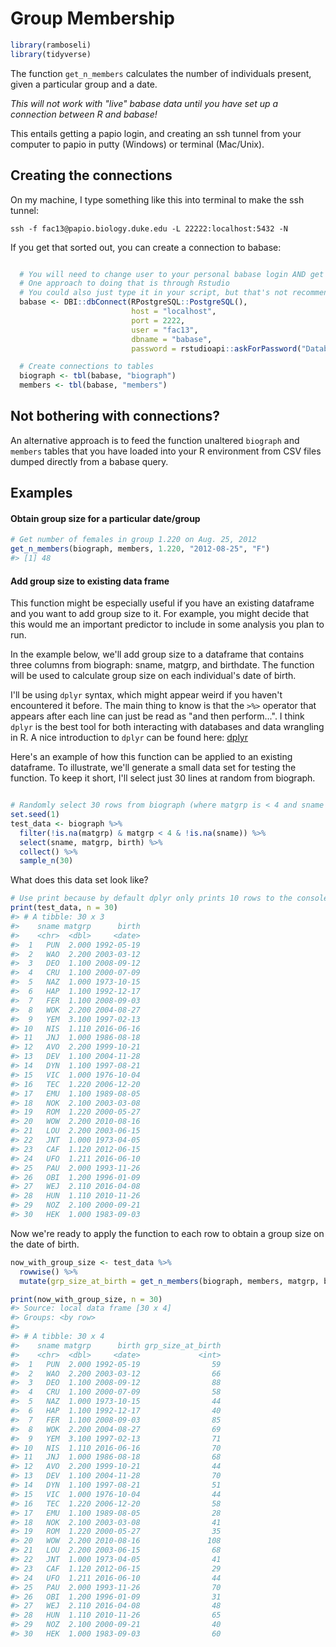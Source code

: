 Group Membership
================

``` r
library(ramboseli)
library(tidyverse)
```

The function `get_n_members` calculates the number of individuals present, given a particular group and a date.

*This will not work with "live" babase data until you have set up a connection between R and babase!*

This entails getting a papio login, and creating an ssh tunnel from your computer to papio in putty (Windows) or terminal (Mac/Unix).

Creating the connections
------------------------

On my machine, I type something like this into terminal to make the ssh tunnel:

`ssh -f fac13@papio.biology.duke.edu -L 22222:localhost:5432 -N`

If you get that sorted out, you can create a connection to babase:

``` r

  # You will need to change user to your personal babase login AND get your password
  # One approach to doing that is through Rstudio
  # You could also just type it in your script, but that's not recommended for security.
  babase <- DBI::dbConnect(RPostgreSQL::PostgreSQL(),
                           host = "localhost",
                           port = 2222,
                           user = "fac13",
                           dbname = "babase",
                           password = rstudioapi::askForPassword("Database password"))

  # Create connections to tables
  biograph <- tbl(babase, "biograph")
  members <- tbl(babase, "members")
```

Not bothering with connections?
-------------------------------

An alternative approach is to feed the function unaltered `biograph` and `members` tables that you have loaded into your R environment from CSV files dumped directly from a babase query.

Examples
--------

#### Obtain group size for a particular date/group

``` r
# Get number of females in group 1.220 on Aug. 25, 2012
get_n_members(biograph, members, 1.220, "2012-08-25", "F")
#> [1] 48
```

#### Add group size to existing data frame

This function might be especially useful if you have an existing dataframe and you want to add group size to it. For example, you might decide that this would me an important predictor to include in some analysis you plan to run.

In the example below, we'll add group size to a dataframe that contains three columns from biograph: sname, matgrp, and birthdate. The function will be used to calculate group size on each individual's date of birth.

I'll be using `dplyr` syntax, which might appear weird if you haven't encountered it before. The main thing to know is that the `>%>` operator that appears after each line can just be read as "and then perform...". I think `dplyr` is the best tool for both interacting with databases and data wrangling in R. A nice introduction to `dplyr` can be found here: [dplyr](https://cran.r-project.org/web/packages/dplyr/vignettes/dplyr.html)

Here's an example of how this function can be applied to an existing dataframe. To illustrate, we'll generate a small data set for testing the function. To keep it short, I'll select just 30 lines at random from biograph.

``` r

# Randomly select 30 rows from biograph (where matgrp is < 4 and sname is not missing)
set.seed(1)
test_data <- biograph %>% 
  filter(!is.na(matgrp) & matgrp < 4 & !is.na(sname)) %>% 
  select(sname, matgrp, birth) %>% 
  collect() %>% 
  sample_n(30)
```

What does this data set look like?

``` r
# Use print because by default dplyr only prints 10 rows to the console
print(test_data, n = 30)
#> # A tibble: 30 x 3
#>    sname matgrp      birth
#>    <chr>  <dbl>     <date>
#>  1   PUN  2.000 1992-05-19
#>  2   WAO  2.200 2003-03-12
#>  3   DEO  1.100 2008-09-12
#>  4   CRU  1.100 2000-07-09
#>  5   NAZ  1.000 1973-10-15
#>  6   HAP  1.100 1992-12-17
#>  7   FER  1.100 2008-09-03
#>  8   WOK  2.200 2004-08-27
#>  9   YEM  3.100 1997-02-13
#> 10   NIS  1.110 2016-06-16
#> 11   JNJ  1.000 1986-08-18
#> 12   AVO  2.200 1999-10-21
#> 13   DEV  1.100 2004-11-28
#> 14   DYN  1.100 1997-08-21
#> 15   VIC  1.000 1976-10-04
#> 16   TEC  1.220 2006-12-20
#> 17   EMU  1.100 1989-08-05
#> 18   NOK  2.100 2003-03-08
#> 19   ROM  1.220 2000-05-27
#> 20   WOW  2.200 2010-08-16
#> 21   LOU  2.200 2003-06-15
#> 22   JNT  1.000 1973-04-05
#> 23   CAF  1.120 2012-06-15
#> 24   UFO  1.211 2016-06-10
#> 25   PAU  2.000 1993-11-26
#> 26   OBI  1.200 1996-01-09
#> 27   WEJ  2.110 2016-04-08
#> 28   HUN  1.110 2010-11-26
#> 29   NOZ  2.100 2000-09-21
#> 30   HEK  1.000 1983-09-03
```

Now we're ready to apply the function to each row to obtain a group size on the date of birth.

``` r
now_with_group_size <- test_data %>% 
  rowwise() %>% 
  mutate(grp_size_at_birth = get_n_members(biograph, members, matgrp, birth))

print(now_with_group_size, n = 30)
#> Source: local data frame [30 x 4]
#> Groups: <by row>
#> 
#> # A tibble: 30 x 4
#>    sname matgrp      birth grp_size_at_birth
#>    <chr>  <dbl>     <date>             <int>
#>  1   PUN  2.000 1992-05-19                59
#>  2   WAO  2.200 2003-03-12                66
#>  3   DEO  1.100 2008-09-12                88
#>  4   CRU  1.100 2000-07-09                58
#>  5   NAZ  1.000 1973-10-15                44
#>  6   HAP  1.100 1992-12-17                40
#>  7   FER  1.100 2008-09-03                85
#>  8   WOK  2.200 2004-08-27                69
#>  9   YEM  3.100 1997-02-13                71
#> 10   NIS  1.110 2016-06-16                70
#> 11   JNJ  1.000 1986-08-18                68
#> 12   AVO  2.200 1999-10-21                44
#> 13   DEV  1.100 2004-11-28                70
#> 14   DYN  1.100 1997-08-21                51
#> 15   VIC  1.000 1976-10-04                44
#> 16   TEC  1.220 2006-12-20                58
#> 17   EMU  1.100 1989-08-05                28
#> 18   NOK  2.100 2003-03-08                41
#> 19   ROM  1.220 2000-05-27                35
#> 20   WOW  2.200 2010-08-16               108
#> 21   LOU  2.200 2003-06-15                68
#> 22   JNT  1.000 1973-04-05                41
#> 23   CAF  1.120 2012-06-15                29
#> 24   UFO  1.211 2016-06-10                44
#> 25   PAU  2.000 1993-11-26                70
#> 26   OBI  1.200 1996-01-09                31
#> 27   WEJ  2.110 2016-04-08                48
#> 28   HUN  1.110 2010-11-26                65
#> 29   NOZ  2.100 2000-09-21                40
#> 30   HEK  1.000 1983-09-03                60
```

